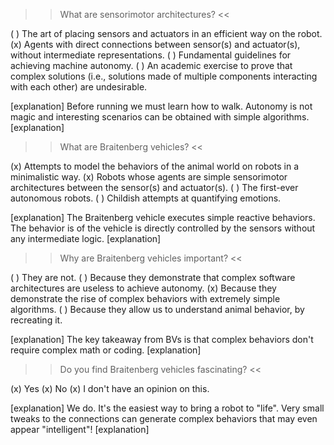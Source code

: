 >> What are sensorimotor architectures? <<

( ) The art of placing sensors and actuators in an efficient way on the robot.
(x) Agents with direct connections between sensor(s) and actuator(s), without intermediate representations.
( ) Fundamental guidelines for achieving machine autonomy. 
( ) An academic exercise to prove that complex solutions (i.e., solutions made of multiple components interacting with each other) are undesirable.

[explanation]
Before running we must learn how to walk. Autonomy is not magic and interesting scenarios can be obtained with simple algorithms. 
[explanation]

>> What are Braitenberg vehicles? <<

(x) Attempts to model the behaviors of the animal world on robots in a minimalistic way. 
(x) Robots whose agents are simple sensorimotor architectures between the sensor(s) and actuator(s).
( ) The first-ever autonomous robots.
( ) Childish attempts at quantifying emotions.

[explanation]
The Braitenberg vehicle executes simple reactive behaviors. The behavior is of the vehicle is directly controlled by the sensors without any intermediate logic. 
[explanation]

>> Why are Braitenberg vehicles important? <<

( ) They are not.
( ) Because they demonstrate that complex software architectures are useless to achieve autonomy.
(x) Because they demonstrate the rise of complex behaviors with extremely simple algorithms.
( ) Because they allow us to understand animal behavior, by recreating it.

[explanation]
The key takeaway from BVs is that complex behaviors don't require complex math or coding.
[explanation]

>> Do you find Braitenberg vehicles fascinating? <<

(x) Yes
(x) No
(x) I don't have an opinion on this.

[explanation]
We do. It's the easiest way to bring a robot to "life". Very small tweaks to the connections can generate complex behaviors that may even appear "intelligent"! 
[explanation]


